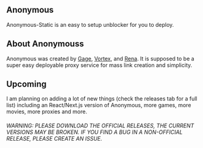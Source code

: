 ## Anonymous

Anonymous-Static is an easy to setup unblocker for you to deploy.

## About Anonymouss

Anonymous was created by [Gage](https://github.com/oHeckGage), [Vortex](https://github.com/Vortexzzzz), and [Rena](https://github.com/renagamer101). It is supposed to be a super easy deployable proxy service for mass link creation and simplicity.

## Upcoming

I am planning on adding a lot of new things (check the releases tab for a full list) including an React/Next.js version of Anonymous, more games, more movies, more proxies and more. 


###### WARNING: PLEASE DOWNLOAD THE OFFICIAL RELEASES, THE CURRENT VERSIONS MAY BE BROKEN. IF YOU FIND A BUG IN A NON-OFFICIAL RELEASE, PLEASE CREATE AN ISSUE.
